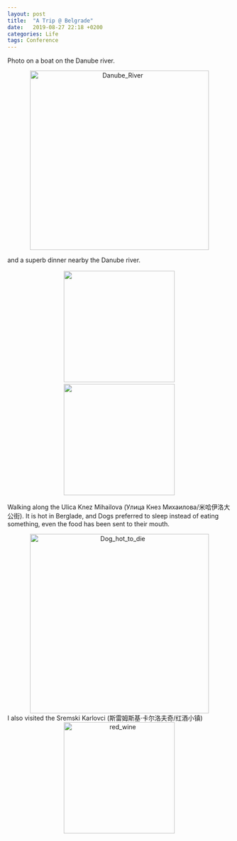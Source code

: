 ```yaml
---
layout: post
title:  "A Trip @ Belgrade"
date:   2019-08-27 22:18 +0200
categories: Life
tags: Conference
---
```

<!--
 >Theory and Computational Biology: From Molecular to System
-->

Photo on a boat on the Danube river.
<div align="center">
<img src="{{site.url}}/assets/2019_Serbia_Trip/Danube_River.jpeg" width = "403" height = "" alt="Danube_River"/>
 </div>

and a superb dinner nearby the Danube river.
<center class="half">
	<img style="margin:2px;" src="{{site.url}}/assets/2019_Serbia_Trip/Dinner.jpeg" width="250"/><img style="margin:2px;" src="{{site.url}}/assets/2019_Serbia_Trip/Mei_Danube.jpeg" width="250"/>
</center>

Walking along the Ulica Knez Mihailova (Улица Кнез Михаилова/米哈伊洛大公街). 
It is hot in Berglade, and Dogs preferred to sleep instead of eating something, even the food has been sent to their mouth.
<div align="center">
<img src="{{site.url}}/assets/2019_Serbia_Trip/Dog_hot_to_die.jpeg" width = "403" alt="Dog_hot_to_die"/>
 </div>
I also visited the Sremski Karlovci  (斯雷姆斯基·卡尔洛夫奇/红酒小镇)
<div align="center">
<img src="{{site.url}}/assets/2019_Serbia_Trip/red_wine.jpeg" width = "250" alt="red_wine"/>
 </div>